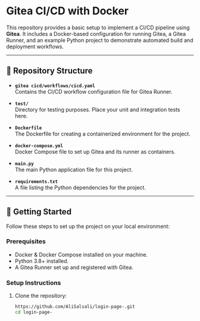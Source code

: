 # Gitea CI/CD with Docker

This repository provides a basic setup to implement a CI/CD pipeline using **Gitea**. It includes a Docker-based configuration for running Gitea, a Gitea Runner, and an example Python project to demonstrate automated build and deployment workflows.

---

## 📂 Repository Structure

- **`gitea cicd/workflows/cicd.yaml`**  
  Contains the CI/CD workflow configuration file for Gitea Runner.

- **`test/`**  
  Directory for testing purposes. Place your unit and integration tests here.

- **`Dockerfile`**  
  The Dockerfile for creating a containerized environment for the project.

- **`docker-compose.yml`**  
  Docker Compose file to set up Gitea and its runner as containers.

- **`main.py`**  
  The main Python application file for this project.

- **`requirements.txt`**  
  A file listing the Python dependencies for the project.

---

## 🚀 Getting Started

Follow these steps to set up the project on your local environment:

### Prerequisites

- Docker & Docker Compose installed on your machine.
- Python 3.8+ installed.
- A Gitea Runner set up and registered with Gitea.

### Setup Instructions

1. Clone the repository:
   ```bash
   https://github.com/AliSalsali/login-page-.git
   cd login-page-
